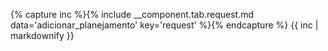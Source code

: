 <!--
Modelo:
request:
  url: 'http://www.pmove.planmob.com.br/rest/planejamento/insert' # URL a ser exibido
  options:
    - 'JSON' # Opções da aba, é o mesmo para id
    - 'XML'
-->
{% capture inc %}{% include __component.tab.request.md data='adicionar_planejamento' key='request' %}{% endcapture %}
{{ inc | markdownify }}